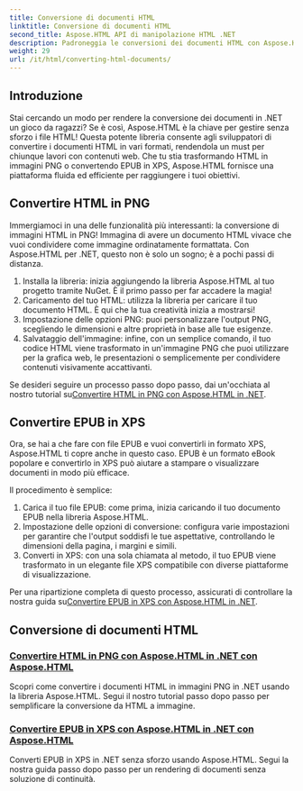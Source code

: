```yaml
---
title: Conversione di documenti HTML
linktitle: Conversione di documenti HTML
second_title: Aspose.HTML API di manipolazione HTML .NET
description: Padroneggia le conversioni dei documenti HTML con Aspose.HTML per .NET! Impara a convertire HTML in PNG e EPUB in XPS senza sforzo con le nostre semplici guide.
weight: 29
url: /it/html/converting-html-documents/
---
```

## Introduzione
Stai cercando un modo per rendere la conversione dei documenti in .NET un gioco da ragazzi? Se è così, Aspose.HTML è la chiave per gestire senza sforzo i file HTML! Questa potente libreria consente agli sviluppatori di convertire i documenti HTML in vari formati, rendendola un must per chiunque lavori con contenuti web. Che tu stia trasformando HTML in immagini PNG o convertendo EPUB in XPS, Aspose.HTML fornisce una piattaforma fluida ed efficiente per raggiungere i tuoi obiettivi.

## Convertire HTML in PNG
Immergiamoci in una delle funzionalità più interessanti: la conversione di immagini HTML in PNG! Immagina di avere un documento HTML vivace che vuoi condividere come immagine ordinatamente formattata. Con Aspose.HTML per .NET, questo non è solo un sogno; è a pochi passi di distanza. 

1. Installa la libreria: inizia aggiungendo la libreria Aspose.HTML al tuo progetto tramite NuGet. È il primo passo per far accadere la magia!
2. Caricamento del tuo HTML: utilizza la libreria per caricare il tuo documento HTML. È qui che la tua creatività inizia a mostrarsi!
3. Impostazione delle opzioni PNG: puoi personalizzare l'output PNG, scegliendo le dimensioni e altre proprietà in base alle tue esigenze.
4. Salvataggio dell'immagine: infine, con un semplice comando, il tuo codice HTML viene trasformato in un'immagine PNG che puoi utilizzare per la grafica web, le presentazioni o semplicemente per condividere contenuti visivamente accattivanti.

 Se desideri seguire un processo passo dopo passo, dai un'occhiata al nostro tutorial su[Convertire HTML in PNG con Aspose.HTML in .NET](./convert-html-as-png/). 

## Convertire EPUB in XPS
Ora, se hai a che fare con file EPUB e vuoi convertirli in formato XPS, Aspose.HTML ti copre anche in questo caso. EPUB è un formato eBook popolare e convertirlo in XPS può aiutare a stampare o visualizzare documenti in modo più efficace.

Il procedimento è semplice:

1. Carica il tuo file EPUB: come prima, inizia caricando il tuo documento EPUB nella libreria Aspose.HTML.
2. Impostazione delle opzioni di conversione: configura varie impostazioni per garantire che l'output soddisfi le tue aspettative, controllando le dimensioni della pagina, i margini e simili.
3. Converti in XPS: con una sola chiamata al metodo, il tuo EPUB viene trasformato in un elegante file XPS compatibile con diverse piattaforme di visualizzazione.

 Per una ripartizione completa di questo processo, assicurati di controllare la nostra guida su[Convertire EPUB in XPS con Aspose.HTML in .NET](./convert-epub-as-xps/). 

## Conversione di documenti HTML
### [Convertire HTML in PNG con Aspose.HTML in .NET con Aspose.HTML](./convert-html-as-png/)
Scopri come convertire i documenti HTML in immagini PNG in .NET usando la libreria Aspose.HTML. Segui il nostro tutorial passo dopo passo per semplificare la conversione da HTML a immagine.
### [Convertire EPUB in XPS con Aspose.HTML in .NET con Aspose.HTML](./convert-epub-as-xps/)
Converti EPUB in XPS in .NET senza sforzo usando Aspose.HTML. Segui la nostra guida passo dopo passo per un rendering di documenti senza soluzione di continuità.